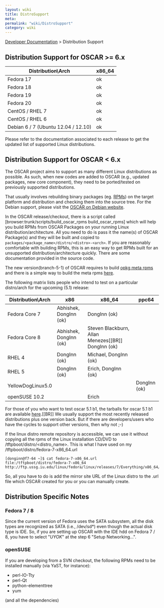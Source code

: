 ```yaml
---
layout: wiki
title: DistroSupport
meta: 
permalink: "wiki/DistroSupport"
category: wiki
---
```

<!-- Name: DistroSupport -->
<!-- Version: 55 -->
<!-- Author: olahaye74 -->

[Developer Documentation](wiki/DevelDocs) > Distribution Support

## Distribution Support for OSCAR >= 6.x

|Distribution\Arch       |x86_64 |
|---|---|
| Fedora 17       | ok |
| Fedora 18       | ok |
| Fedora 19       | ok |
| Fedora 20       | ok |
| CentOS / RHEL 7       | ok |
| CentOS / RHEL 6       | ok |
| Debian 6 / 7 (Ubuntu 12.04 / 12.10)  | ok |


Please refer to the documentation associated to each release to get the updated list of supported Linux distributions.

## Distribution Support for OSCAR < 6.x

The OSCAR project aims to support as many different Linux distributions as possible.  As such, when new codes are added to OSCAR (e.g., updated packages, new core component), they need to be ported/tested on previously supported distributions.

That usually involves rebuilding binary packages (eg. [RPMs](wiki/BuildRPM)) on the target platform and distribution and checking them into the source tree. For the Debian support, please visit the [OSCAR on Debian website](http://oscarondebian.gforge.inria.fr).

In the OSCAR release/checkout, there is a script called [browser:trunk/scripts/build_oscar_rpms build_oscar_rpms] which will help you build RPMs from OSCAR Packages on your running Linux distribution/architecture.  All you need to do is pass it the name(s) of OSCAR Package(s) and they will be built and copied to `packages/<package_name>/distro/<distro>-<arch>`.  If you are reasonably comfortable with building RPMs, this is an easy way to get RPMs built for an unsupported distribution/architecture quickly.  There are some documentation provided in the source code.

The new version(branch-5-1) of OSCAR requires to build [opkg meta rpms](wiki/opkgAPI) and there is a simple way to build the meta rpms [here](wiki/Building_Opkgs).

The following matrix lists people who intend to test on a particular distro/arch for the upcoming (5.1) release:

|Distribution\Arch    | x86     |x86_64 |ppc64 |
|---|---|---|---|
| Fedora Core 7       | Abhishek, DongInn (ok) | DongInn (ok)      |       |
| Fedora Core 8       | Abhishek, DongInn (ok) | Steven Blackburn, Allan Menezes[[BR]] DongInn (ok) |       |
| RHEL 4              | DongInn  (ok) | Michael, DongInn  (ok)   |       |
| RHEL 5              | DongInn  (ok) | Erich, DongInn  (ok)  |       |
| YellowDogLinux5.0   |         |       | DongInn  (ok)     |
| openSUSE 10.2       |  | Erich | |

For those of you who want to test oscar 5.1 b1, the tarballs for oscar 5.1 b1 are available [here](http://svn.oscar.openclustergroup.org/php/download.php?d_name=beta).[[BR]]
We usually support the most recently released distributions plus one version back.  But if there are developers/users who have the cycles to support other versions, then why not ;-)

If the linux distro remote repository is accessible, we can use it without copying all the rpms of the Linux installation CD/DVD to /tftpboot/distro/<distro_name>.
This is what I have used on my /tftpboot/distro/fedora-7-x86_64.url

    [donginn@f7-64 ~]$ cat fedora-7-x86_64.url 
    file:/tftpboot/distro/fedora-7-x86_64
    http://ftp.ussg.iu.edu/linux/fedora/linux/releases/7/Everything/x86_64/os
So, all you have to do is add the mirror site URL of the Linux distro to the .url file which OSCAR created for you or you can manually create.

## Distribution Specific Notes

### Fedora 7 / 8
Since the current version of Fedora uses the SATA subsystem, all the disk types are recognized as SATA (i.e., /dev/sd*) even though the actual disk type is IDE.
So, if you are setting up OSCAR with the IDE hdd on Fedora 7 / 8, you have to select "*UYOK*" at the step 6 "Setup Networking...". 

### openSUSE

If you are developing from a SVN checkout, the following RPMs need to be installed manually (via YaST, for instance):

 * perl-IO-Tty
 * perl-Qt
 * python-elementtree
 * yum

(and all the dependencies)

